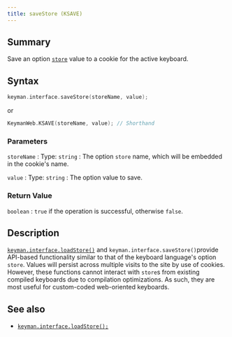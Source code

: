 ```yaml
---
title: saveStore (KSAVE)
---
```


## Summary

Save an option [`store`](/developer/language/guide/stores) value to a cookie for the active keyboard.

## Syntax

```c
keyman.interface.saveStore(storeName, value);
```

or

```c
KeymanWeb.KSAVE(storeName, value); // Shorthand
```

### Parameters

`storeName`
:   Type: `string`
:   The option `store` name, which will be embedded in the cookie's name.

`value`
:   Type: `string`
:   The option value to save.

### Return Value

`boolean`
:   `true` if the operation is successful, otherwise `false`.

## Description

[`keyman.interface.loadStore()`](loadStore) and `keyman.interface.saveStore()`provide API-based functionality similar to that of the keyboard language's option `store`. Values will persist across multiple visits to the site by use of cookies. However, these functions cannot interact with `store`s from existing compiled keyboards due to compilation optimizations. As such, they are most useful for custom-coded web-oriented keyboards.

## See also

- [`keyman.interface.loadStore();`](loadStore)
